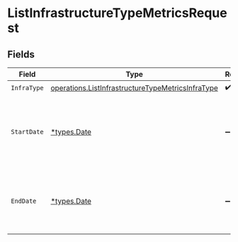 # ListInfrastructureTypeMetricsRequest


## Fields

| Field                                                                                                                  | Type                                                                                                                   | Required                                                                                                               | Description                                                                                                            |
| ---------------------------------------------------------------------------------------------------------------------- | ---------------------------------------------------------------------------------------------------------------------- | ---------------------------------------------------------------------------------------------------------------------- | ---------------------------------------------------------------------------------------------------------------------- |
| `InfraType`                                                                                                            | [operations.ListInfrastructureTypeMetricsInfraType](../../models/operations/listinfrastructuretypemetricsinfratype.md) | :heavy_check_mark:                                                                                                     | N/A                                                                                                                    |
| `StartDate`                                                                                                            | [*types.Date](../../types/date.md)                                                                                     | :heavy_minus_sign:                                                                                                     | The start date to return metrics from; defaults to 30 days ago                                                         |
| `EndDate`                                                                                                              | [*types.Date](../../types/date.md)                                                                                     | :heavy_minus_sign:                                                                                                     | The end date to return metrics from, defaults to today                                                                 |